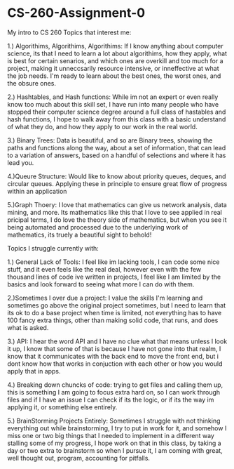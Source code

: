 # CS-260-Assignment-0
My intro to CS 260
Topics that interest me:

1.) Algorithims, Algorithims, Algorithims: If I know anything about computer science, its that I need to learn a lot about algorithims, how they apply, what is best for certain senarios, and which ones are overkill and too much for a project, making it unneccsarily resource intensive, or inneffective at what the job needs. I'm ready to learn about the best ones, the worst ones, and the obsure ones.

2.) Hashtables, and Hash functions: While im not an expert or even really know too much about this skill set, I have run into many people who have stopped their computer science degree around a full class of hastables and hash functions, I hope to walk away from this class with a basic understand of what they do, and how they apply to our work in the real world.

3.) Binary Trees: Data is beautiful, and so are Binary trees, showing the paths and functions along the way, about a set of information, that can lead to a variation of answers, based on a handful of selections and where it has lead you.

4.)Queure Structure: Would like to know about priority queues, deques, and circular queues. Applying these in principle to ensure great flow of progress within an application

5.)Graph Thoery: I love that mathematics can give us network analysis, data mining, and more. Its mathematics like this that I love to see applied in real pricipal terms, I do love the theory side of mathematics, but when you see it being automated and processed due to the underlying work of mathematics, its truely a beautiful sight to behold!


Topics I struggle currently with:

1.) General Lack of Tools: 
I feel like im lacking tools, I can code some nice stuff, and it even feels like the real deal, however even with the few thousand lines of code ive written in projects, I feel like I am limited by the basics and look forward to seeing what more I can do with them.

2.)Sometimes I over due a project: I value the skills I'm learning and sometimes go above the original project sometimes, but I need to learn that its ok to do a base project when time is limited, not everything has to have 100 fancy extra things, other than making solid code, that runs, and does what is asked.

3.) API: I hear the word API and I have no clue what that means unless I look it up, I know that some of that is because I have not gone into that realm, I know that it communicates with the back end to move the front end, but i dont know how that works in conjuction with each other or how you would apply that in apps.

4.) Breaking down chuncks of code: trying to get files and calling them up, this is something I am going to focus extra hard on, so I can work through files and if I have an issue I can check if its the logic, or if its the way im applying it, or something else entirely.

5.) BrainStorming Projects Entirely: Sometimes I struggle with not thinking everything out while brainstorming, I try to put in work for it, and somehow I miss one or two big things that I needed to implement in a different way stalling some of my progress, I hope work on that in this class, by taking a day or two extra to brainstorm so when I pursue it, I am coming with great, well thought out, program, accounting for pitfalls.

